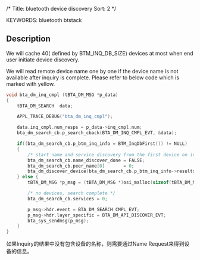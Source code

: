 /*
   Title: bluetooth device discovery
   Sort: 2
   */

KEYWORDS: bluetooth btstack


## Description

We will cache 40( defined by BTM_INQ_DB_SIZE) devices at most when end user initiate device discovery.

We will read remote device name  one by one  if the device name is not available after inquiry is complete. Please refer to below code which is marked with yellow.


```c
void bta_dm_inq_cmpl (tBTA_DM_MSG *p_data)
{
    tBTA_DM_SEARCH  data;

    APPL_TRACE_DEBUG("bta_dm_inq_cmpl");

    data.inq_cmpl.num_resps = p_data->inq_cmpl.num;
    bta_dm_search_cb.p_search_cback(BTA_DM_INQ_CMPL_EVT, &data);

    if((bta_dm_search_cb.p_btm_inq_info = BTM_InqDbFirst()) != NULL)
    {
        /* start name and service discovery from the first device on inquiry result */
        bta_dm_search_cb.name_discover_done = FALSE;
        bta_dm_search_cb.peer_name[0]       = 0;
        bta_dm_discover_device(bta_dm_search_cb.p_btm_inq_info->results.remote_bd_addr);
    } else {
        tBTA_DM_MSG *p_msg = (tBTA_DM_MSG *)osi_malloc(sizeof(tBTA_DM_MSG));

        /* no devices, search complete */
        bta_dm_search_cb.services = 0;

        p_msg->hdr.event = BTA_DM_SEARCH_CMPL_EVT;
        p_msg->hdr.layer_specific = BTA_DM_API_DISCOVER_EVT;
        bta_sys_sendmsg(p_msg);
    }
}
```

如果Inquiry的结果中没有包含设备的名称，则需要通过Name Request来得到设备的信息。
